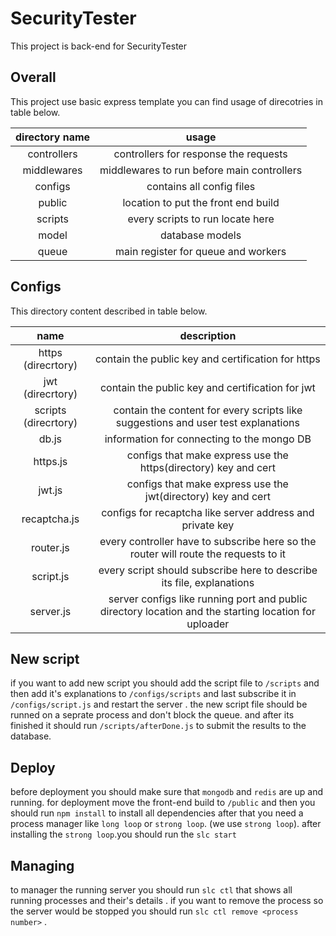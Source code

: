 # SecurityTester
This project is back-end for SecurityTester

## Overall
This project use basic express template you can find usage of direcotries in table below.

| directory name  | usage  |
| :-----------: | :------: |
| controllers   | controllers for response the requests          |
| middlewares   | middlewares to run before main controllers     |
| configs       | contains all config files                      |
| public        | location to put the front end build            |
| scripts       | every scripts to run locate here               |
| model         | database models                                |
| queue         | main register for queue and workers            |

## Configs
This directory content described  in table below.

|     name      | description  |
| :-----------: | :------:     |
| https   (direcrtory) | contain the public key and certification for https |
| jwt     (direcrtory) | contain the public key and certification for jwt   |
| scripts (direcrtory) | contain the content for every scripts like suggestions and user test explanations |
| db.js                | information for connecting to the mongo DB   |
| https.js             | configs that make express use the https(directory) key and cert   |
| jwt.js               | configs that make express use the jwt(directory) key and cert   |
| recaptcha.js         | configs for recaptcha like server address and private key   |
| router.js            | every controller have to subscribe here so the router will route the requests to it   |
| script.js            | every script should subscribe here to describe its file, explanations    |
| server.js            | server configs like running port and public directory location and the starting location for uploader |

## New script
if you want to add new script you should add the script file to `/scripts` and then add it's explanations to `/configs/scripts` and last subscribe it in `/configs/script.js` and restart the server .
the new script file should be runned on a seprate process and don't block the queue. and after its finished it should run `/scripts/afterDone.js` to submit the results to the database.

## Deploy
before deployment you should make sure that `mongodb` and `redis` are up and running.
for deployment move the front-end build to `/public` and then you should run `npm install` to install all dependencies after that you need a process manager like `long loop` or `strong loop`. (we use `strong loop`). after installing the `strong loop`.you should run the `slc start`

## Managing
to manager the running server you should run `slc ctl` that shows all running processes and their's details . if you want to remove the process so the server would be stopped you should run `slc ctl remove <process number>` .
